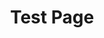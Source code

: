 ---
title: Test Page
excerpt: Demo example, consectetuer adipiscing elit
icon:
  type: fa
  name: fa-paper-plane
color: green
---